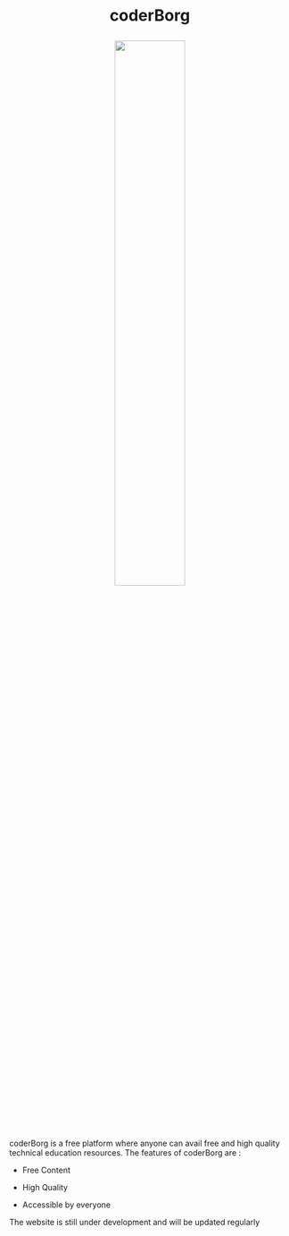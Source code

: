 <H1><p align="center">coderBorg</p></H1>
<p align="center" ><img 
 src="https://raw.githubusercontent.com/thecoderborg/thecoderborg.github.io/master/assets/img/cbd.png" width="50%"/></p>

<p>coderBorg is a free platform where anyone can avail free and high quality technical education resources. The features of coderBorg are :</p>

- Free Content

- High Quality 

- Accessible by everyone

<p>The website is still under development and will be updated regularly</p>


